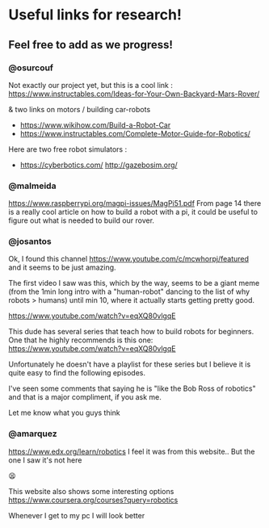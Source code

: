 # Useful links for research!
## Feel free to add as we progress!
### @osurcouf
Not exactly our project yet, but this is a cool link : https://www.instructables.com/Ideas-for-Your-Own-Backyard-Mars-Rover/

& two links on motors / building car-robots
- https://www.wikihow.com/Build-a-Robot-Car
- https://www.instructables.com/Complete-Motor-Guide-for-Robotics/

Here are two free robot simulators :
- https://cyberbotics.com/
http://gazebosim.org/

### @malmeida
https://www.raspberrypi.org/magpi-issues/MagPi51.pdf
From page 14 there is a really cool article on how to build a robot with a pi, it could be useful to figure out what is needed to build our rover.

### @josantos
Ok, I found this channel https://www.youtube.com/c/mcwhorpj/featured and it seems to be just amazing.

The first video I saw was this, which by the way, seems to be a giant meme (from the 1min long intro with a "human-robot" dancing to the list of why robots > humans) until min 10, where it actually starts getting pretty good.

https://www.youtube.com/watch?v=eqXQ80vlgqE

This dude has several series that teach how to build robots for beginners. One that he highly recommends is this one: https://www.youtube.com/watch?v=eqXQ80vlgqE

Unfortunately he doesn't have a playlist for these series but I believe it is quite easy to find the following episodes.

I've seen some comments that saying he is "like the Bob Ross of robotics" and that is a major compliment, if you ask me.

Let me know what you guys think

### @amarquez
https://www.edx.org/learn/robotics  I feel it was from this website.. But the one I saw it's not here

:tired_face:

This website also shows  some interesting options https://www.coursera.org/courses?query=robotics

Whenever I get to my pc I will look better

